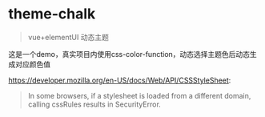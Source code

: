 # theme-chalk

> vue+elementUI 动态主题


这是一个demo，真实项目内使用css-color-function，动态选择主题色后动态生成对应颜色值


https://developer.mozilla.org/en-US/docs/Web/API/CSSStyleSheet: 

> In some browsers, if a stylesheet is loaded from a different domain, calling cssRules results in SecurityError.
